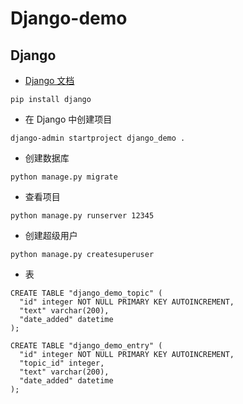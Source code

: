 # Django-demo

## Django

- [Django 文档](https://docs.djangoproject.com/zh-hans/3.2/)

```
pip install django
```

- 在 Django 中创建项目

```
django-admin startproject django_demo .
```

- 创建数据库

```
python manage.py migrate
```

- 查看项目

```
python manage.py runserver 12345
```

- 创建超级用户

```
python manage.py createsuperuser
```

- 表

```
CREATE TABLE "django_demo_topic" (
  "id" integer NOT NULL PRIMARY KEY AUTOINCREMENT,
  "text" varchar(200),
  "date_added" datetime
);

CREATE TABLE "django_demo_entry" (
  "id" integer NOT NULL PRIMARY KEY AUTOINCREMENT,
  "topic_id" integer,
  "text" varchar(200),
  "date_added" datetime
);
```
